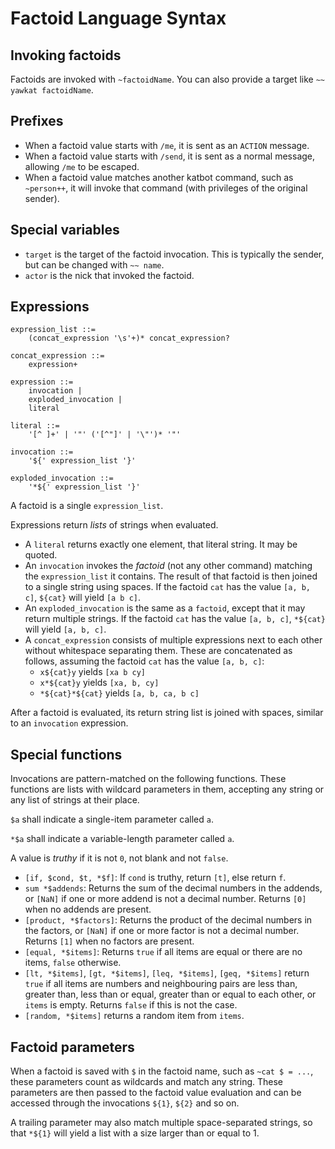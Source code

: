 # Factoid Language Syntax

## Invoking factoids

Factoids are invoked with `~factoidName`. You can also provide a target like `~~ yawkat factoidName`.

## Prefixes

- When a factoid value starts with `/me`, it is sent as an `ACTION` message.
- When a factoid value starts with `/send`, it is sent as a normal message, allowing `/me` to be escaped.
- When a factoid value matches another katbot command, such as `~person++`, it will invoke that command (with privileges of the original sender).

## Special variables

- `target` is the target of the factoid invocation. This is typically the sender, but can be changed with `~~ name`.
- `actor` is the nick that invoked the factoid.

## Expressions

```
expression_list ::=
    (concat_expression '\s'+)* concat_expression?
    
concat_expression ::=
    expression+

expression ::=
    invocation |
    exploded_invocation |
    literal

literal ::=
    '[^ ]+' | '"' ('[^"]' | '\"')* '"'

invocation ::=
    '${' expression_list '}'

exploded_invocation ::=
    '*${' expression_list '}'
```

A factoid is a single `expression_list`.

Expressions return *lists* of strings when evaluated.

- A `literal` returns exactly one element, that literal string. It may be quoted.
- An `invocation` invokes the *factoid* (not any other command) matching the `expression_list` it contains. The result of that factoid is then joined to a single string using spaces. If the factoid `cat` has the value `[a, b, c]`, `${cat}` will yield `[a b c]`.
- An `exploded_invocation` is the same as a `factoid`, except that it may return multiple strings. If the factoid `cat` has the value `[a, b, c]`, `*${cat}` will yield `[a, b, c]`.
- A `concat_expression` consists of multiple expressions next to each other without whitespace separating them. These are concatenated as follows, assuming the factoid `cat` has the value `[a, b, c]`:
    - `x${cat}y` yields `[xa b cy]`
    - `x*${cat}y` yields `[xa, b, cy]`
    - `*${cat}*${cat}` yields `[a, b, ca, b c]`

After a factoid is evaluated, its return string list is joined with spaces, similar to an `invocation` expression.

## Special functions

Invocations are pattern-matched on the following functions. These functions are lists with wildcard parameters in them, accepting any string or any list of strings at their place.

`$a` shall indicate a single-item parameter called `a`.

`*$a` shall indicate a variable-length parameter called `a`.

A value is *truthy* if it is not `0`, not blank and not `false`.

- `[if, $cond, $t, *$f]`: If `cond` is truthy, return `[t]`, else return `f`.
- `sum *$addends`: Returns the sum of the decimal numbers in the addends, or `[NaN]` if one or more addend is not a decimal number. Returns `[0]` when no addends are present.
- `[product, *$factors]`: Returns the product of the decimal numbers in the factors, or `[NaN]` if one or more factor is not a decimal number. Returns `[1]` when no factors are present.
- `[equal, *$items]`: Returns `true` if all items are equal or there are no items, `false` otherwise.
- `[lt, *$items]`, `[gt, *$items]`, `[leq, *$items]`, `[geq, *$items]` return `true` if all items are numbers and neighbouring pairs are less than, greater than, less than or equal, greater than or equal to each other, or `items` is empty. Returns `false` if this is not the case.
- `[random, *$items]` returns a random item from `items`.

## Factoid parameters

When a factoid is saved with `$` in the factoid name, such as `~cat $ = ...`, these parameters count as wildcards and match any string. These parameters are then passed to the factoid value evaluation and can be accessed through the invocations `${1}`, `${2}` and so on.

A trailing parameter may also match multiple space-separated strings, so that `*${1}` will yield a list with a size larger than or equal to 1.